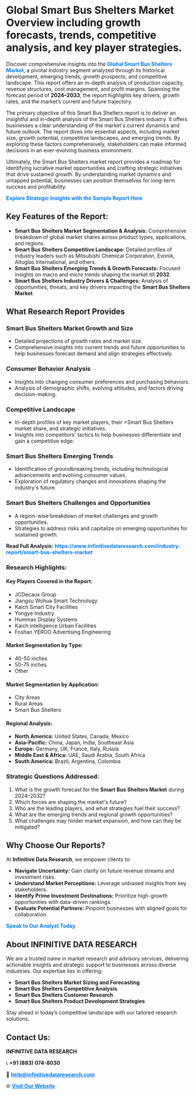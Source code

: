 <h1>Global Smart Bus Shelters Market Overview including growth forecasts, trends, competitive analysis, and key player strategies.</h1>
<p>
Discover comprehensive insights into the 
<a href="https://www.infinitivedataresearch.com/industry-report/smart-bus-shelters-market" rel="dofollow" style="color: #007BFF; text-decoration: none;"><strong>Global Smart Bus Shelters Market</strong></a>, a pivotal industry segment analyzed through its historical development, emerging trends, growth prospects, and competitive landscape. This report offers an in-depth analysis of production capacity, revenue structures, cost management, and profit margins. Spanning the forecast period of <strong>2024–2033</strong>, the report highlights key drivers, growth rates, and the market’s current and future trajectory.
</p>
<p>
The primary objective of this Smart Bus Shelters report is to deliver an insightful and in-depth analysis of the Smart Bus Shelters industry. It offers businesses a clear understanding of the market's current dynamics and future outlook. The report dives into essential aspects, including market size, growth potential, competitive landscapes, and emerging trends. By exploring these factors comprehensively, stakeholders can make informed decisions in an ever-evolving business environment.
</p>
<p>
Ultimately, the Smart Bus Shelters market report provides a roadmap for identifying lucrative market opportunities and crafting strategic initiatives that drive sustained growth. By understanding market dynamics and untapped potential, businesses can position themselves for long-term success and profitability.
</p>
<p>
<a href="https://www.infinitivedataresearch.com/request-sample/reportId=101908" style="color: #007BFF; text-decoration: none;"><strong>Explore Strategic Insights with the Sample Report Here</strong></a>
</p>

<h2>Key Features of the Report:</h2>
<ul>
<li><strong>Smart Bus Shelters Market Segmentation & Analysis:</strong> Comprehensive breakdown of global market shares across product types, applications, and regions.</li>
<li><strong>Smart Bus Shelters Competitive Landscape:</strong> Detailed profiles of industry leaders such as Mitsubishi Chemical Corporation, Evonik, Altuglas International, and others.</li>
<li><strong>Smart Bus Shelters Emerging Trends & Growth Forecasts:</strong> Focused insights on macro and micro trends shaping the market till <strong>2032</strong>.</li>
<li><strong>Smart Bus Shelters Industry Drivers & Challenges:</strong> Analysis of opportunities, threats, and key drivers impacting the <strong>Smart Bus Shelters Market</strong>.</li>
</ul>

<h2>What Research Report Provides</h2>
<h3>Smart Bus Shelters Market Growth and Size</h3>
<ul>
<li>Detailed projections of growth rates and market size.</li>
<li>Comprehensive insights into current trends and future opportunities to help businesses forecast demand and align strategies effectively.</li>
</ul>

<h3>Consumer Behavior Analysis</h3>
<ul>
<li>Insights into changing consumer preferences and purchasing behaviors.</li>
<li>Analysis of demographic shifts, evolving attitudes, and factors driving decision-making.</li>
</ul>

<h3>Competitive Landscape</h3>
<ul>
<li>In-depth profiles of key market players, their >Smart Bus Shelters market share, and strategic initiatives.</li>
<li>Insights into competitors' tactics to help businesses differentiate and gain a competitive edge.</li>
</ul>

<h3>Smart Bus Shelters Emerging Trends</h3>
<ul>
<li>Identification of groundbreaking trends, including technological advancements and evolving consumer values.</li>
<li>Exploration of regulatory changes and innovations shaping the industry's future.</li>
</ul>

<h3>Smart Bus Shelters Challenges and Opportunities</h3>
<ul>
<li>A region-wise breakdown of market challenges and growth opportunities.</li>
<li>Strategies to address risks and capitalize on emerging opportunities for sustained growth.</li>
</ul>
<p><strong>Read Full Analysis:</strong> <a href="https://www.infinitivedataresearch.com/industry-report/smart-bus-shelters-market" rel="dofollow" style="color: #007BFF; text-decoration: none;"><strong>https://www.infinitivedataresearch.com/industry-report/smart-bus-shelters-market</strong></a></p>
<h3>Research Highlights:</h3>
<h4>Key Players Covered in the Report:</h4>
<ul><li>JCDecaux Group</li><li>Jiangsu Wohua Smart Technology</li><li>Kaich Smart City Facilities</li><li>Yongye Industry</li><li>Hummax Display Systems</li><li>Kaich intelligence Urban Facilities</li><li>Foshan YEROO Advertising Engineering</li></ul>
<h4>Market Segmentation by Type:</h4>
<ul><li>40-50 inches</li><li>50-75 inches</li><li>Other</li></ul>
<h4>Market Segmentation by Application:</h4>
<ul><li>City Areas</li><li>Rural Areas</li><li>Smart Bus Shelters</li></ul>

<h4>Regional Analysis:</h4>
<ul>
<li><strong>North America:</strong> United States, Canada, Mexico</li>
<li><strong>Asia-Pacific:</strong> China, Japan, India, Southeast Asia</li>
<li><strong>Europe:</strong> Germany, UK, France, Italy, Russia</li>
<li><strong>Middle East & Africa:</strong> UAE, Saudi Arabia, South Africa</li>
<li><strong>South America:</strong> Brazil, Argentina, Colombia</li>
</ul>

<h3>Strategic Questions Addressed:</h3>
<ol>
<li>What is the growth forecast for the <strong>Smart Bus Shelters Market</strong> during 2024–2032?</li>
<li>Which forces are shaping the market's future?</li>
<li>Who are the leading players, and what strategies fuel their success?</li>
<li>What are the emerging trends and regional growth opportunities?</li>
<li>What challenges may hinder market expansion, and how can they be mitigated?</li>
</ol>

<h2>Why Choose Our Reports?</h2>
<p>At <strong>Infinitive Data Research</strong>, we empower clients to:</p>
<ul>
<li><strong>Navigate Uncertainty:</strong> Gain clarity on future revenue streams and investment risks.</li>
<li><strong>Understand Market Perceptions:</strong> Leverage unbiased insights from key stakeholders.</li>
<li><strong>Identify Prime Investment Destinations:</strong> Prioritize high-growth opportunities with data-driven rankings.</li>
<li><strong>Evaluate Potential Partners:</strong> Pinpoint businesses with aligned goals for collaboration.</li>
</ul>
<p><a href="https://www.infinitivedataresearch.com/industry-report/smart-bus-shelters-market" rel="dofollow" style="color: #007BFF; text-decoration: none;"><strong>Speak to Our Analyst Today</strong></a></p>

<h2>About INFINITIVE DATA RESEARCH</h2>
<p>We are a trusted name in market research and advisory services, delivering actionable insights and strategic support to businesses across diverse industries. Our expertise lies in offering:</p>
<ul>
<li><strong>Smart Bus Shelters Market Sizing and Forecasting</strong></li>
<li><strong>Smart Bus Shelters Competitive Analysis</strong></li>
<li><strong>Smart Bus Shelters Customer Research</strong></li>
<li><strong>Smart Bus Shelters Product Development Strategies</strong></li>
</ul>
<p>Stay ahead in today’s competitive landscape with our tailored research solutions.</p>

<h2>Contact Us:</h2>
<p><strong>INFINITIVE DATA RESEARCH</strong></p>
<p>📞 <strong>+91 (883) 074-8030</strong></p>
<p>📧 <strong><a href="mailto:help@infinitivedataresearch.com" style="color: #007BFF;">help@infinitivedataresearch.com</a></strong></p>
<p>🌐 <strong><a href="https://www.infinitivedataresearch.com" rel="dofollow" style="color: #007BFF;">Visit Our Website</a></strong></p>